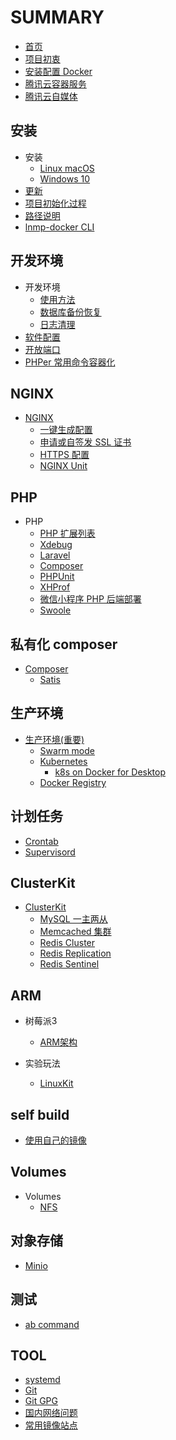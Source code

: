 # SUMMARY

* [首页](README.md)
* [项目初衷](why.md)
* [安装配置 Docker](docker.md)
* [腾讯云容器服务](https://cloud.tencent.com/redirect.php?redirect=10058&cps_key=3a5255852d5db99dcd5da4c72f05df61)
* [腾讯云自媒体](https://cloud.tencent.com/developer/support-plan?invite_code=13vokmlse8afh)

## 安装

* 安装
    * [Linux macOS](install/linux.md)
    * [Windows 10](install/windows.md)
* [更新](update.md)
* [项目初始化过程](init.md)
* [路径说明](path.md)
* [lnmp-docker CLI](cli.md)

## 开发环境

* 开发环境
    * [使用方法](development.md)
    * [数据库备份恢复](backup.md)
    * [日志清理](cleanup.md)
* [软件配置](config.md)
* [开放端口](port.md)
* [PHPer 常用命令容器化](command.md)

## NGINX

* [NGINX](nginx/README.md)
    * [一键生成配置](nginx/config.md)
    * [申请或自签发 SSL 证书](nginx/issue-ssl.md)
    * [HTTPS 配置](nginx/https.md)
    * [NGINX Unit](nginx/unit.md)

## PHP

* PHP
    * [PHP 扩展列表](php.md)
    * [Xdebug](xdebug.md)
    * [Laravel](laravel.md)
    * [Composer](composer.md)
    * [PHPUnit](phpunit.md)
    * [XHProf](xhprof.md)
    * [微信小程序 PHP 后端部署](wechat.md)
    * [Swoole](swoole.md)

## 私有化 composer

* [Composer](composer/README.md)
    * [Satis](composer/satis.md)

## 生产环境

* [生产环境(重要)](production.md)
    * [Swarm mode](swarm/README.md)
    * [Kubernetes](kubernetes/README.md)
        * [k8s on Docker for Desktop](kubernetes/docker-desktop.md)
    * [Docker Registry](registry.md)

## 计划任务

* [Crontab](crontab.md)
* [Supervisord](supervisord.md)

## ClusterKit

* [ClusterKit](clusterkit/README.md)
    * [MySQL 一主两从](clusterkit/mysql.md)
    * [Memcached 集群](clusterkit/memcached.md)
    * [Redis Cluster ](clusterkit/redis_cluster.md)
    * [Redis Replication](clusterkit/redis_replication.md)
    * [Redis Sentinel](clusterkit/redis_sentinel.md)

## ARM

* 树莓派3
    * [ARM架构](arm.md)

* 实验玩法
    * [LinuxKit](linuxkit.md)

## self build

* [使用自己的镜像](build.md)

## Volumes

* Volumes
    * [NFS](volumes/nfs.md)

## 对象存储

* [Minio](minio.md)

## 测试

* [ab command](ab.md)

## TOOL

* [systemd](systemd.md)
* [Git](git.md)
* [Git GPG](gpg.md)
* [国内网络问题](cn.md)
* [常用镜像站点](mirror.md)

